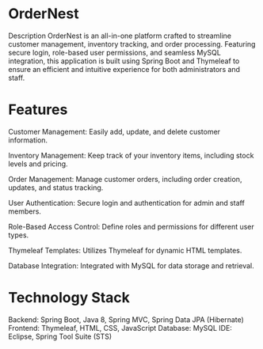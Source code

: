 # OrderNest

Description
OrderNest is an all-in-one platform crafted to streamline customer management, inventory tracking, and order processing. Featuring secure login, role-based user permissions, and seamless MySQL integration, this application is built using Spring Boot and Thymeleaf to ensure an efficient and intuitive experience for both administrators and staff.

# Features

Customer Management: Easily add, update, and delete customer information.

Inventory Management: Keep track of your inventory items, including stock levels and pricing.

Order Management: Manage customer orders, including order creation, updates, and status tracking.

User Authentication: Secure login and authentication for admin and staff members.

Role-Based Access Control: Define roles and permissions for different user types.

Thymeleaf Templates: Utilizes Thymeleaf for dynamic HTML templates.

Database Integration: Integrated with MySQL for data storage and retrieval.

# Technology Stack


Backend: Spring Boot, Java 8, Spring MVC, Spring Data JPA (Hibernate)
Frontend: Thymeleaf, HTML, CSS, JavaScript
Database: MySQL
IDE: Eclipse, Spring Tool Suite (STS)
